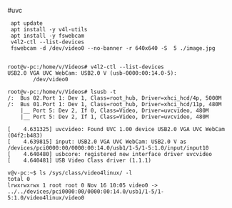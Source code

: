 
#uvc

	
	 apt update
	 apt install -y v4l-utils
	 apt install -y fswebcam
	 v4l2-ctl --list-devices
	 fswebcam -d /dev/video0 --no-banner -r 640x640 -S  5 ./image.jpg
	
	
	root@v-pc:/home/v/Videos# v4l2-ctl --list-devices
	USB2.0 VGA UVC WebCam: USB2.0 V (usb-0000:00:14.0-5):
        	/dev/video0
	
	root@v-pc:/home/v/Videos# lsusb -t
	/:  Bus 02.Port 1: Dev 1, Class=root_hub, Driver=xhci_hcd/4p, 5000M
	/:  Bus 01.Port 1: Dev 1, Class=root_hub, Driver=xhci_hcd/11p, 480M
	    |__ Port 5: Dev 2, If 0, Class=Video, Driver=uvcvideo, 480M
	    |__ Port 5: Dev 2, If 1, Class=Video, Driver=uvcvideo, 480M
	
	[    4.631325] uvcvideo: Found UVC 1.00 device USB2.0 VGA UVC WebCam (04f2:b483)
	[    4.639815] input: USB2.0 VGA UVC WebCam: USB2.0 V as /devices/pci0000:00/0000:00:14.0/usb1/1-5/1-5:1.0/input/input10
	[    4.640480] usbcore: registered new interface driver uvcvideo
	[    4.640481] USB Video Class driver (1.1.1)
	
	v@v-pc:~$ ls /sys/class/video4linux/ -l
	total 0
	lrwxrwxrwx 1 root root 0 Nov 16 10:05 video0 -> ../../devices/pci0000:00/0000:00:14.0/usb1/1-5/1-5:1.0/video4linux/video0
	

